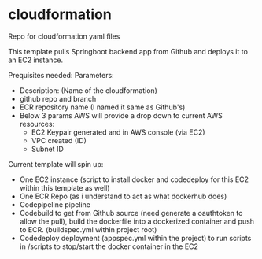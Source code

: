 # cloudformation
Repo for cloudformation yaml files

This template pulls Springboot backend app from Github and deploys it to an EC2 instance.

Prequisites needed:
  Parameters:
  - Description: (Name of the cloudformation)
  - github repo and branch
  - ECR repository name (I named it same as Github's)
  - Below 3 params AWS will provide a drop down to current AWS resources:
    - EC2 Keypair generated and in AWS console (via EC2)
    - VPC created (ID)
    - Subnet ID

Current template will spin up:
 - One EC2 instance (script to install docker and codedeploy for this EC2 within this template as well)
 - One ECR Repo (as i understand to act as what dockerhub does)
 - Codepipeline pipeline 
 - Codebuild to get from Github source (need generate a oauthtoken to allow the pull), build the dockerfile into a dockerized container     and push to ECR. (buildspec.yml within project root)
 - Codedeploy deployment (appspec.yml within the project) to run scripts in /scripts to stop/start the docker container in the EC2
